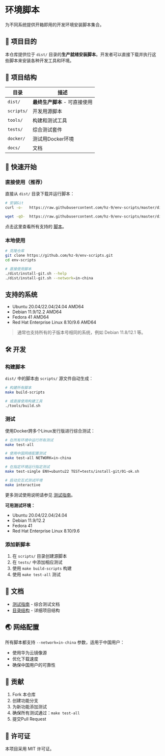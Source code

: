 # 环境脚本

为不同系统提供开箱即用的开发环境安装脚本集合。

## 🎯 项目目的

本仓库提供位于 `dist/` 目录的**生产就绪安装脚本**。开发者可以直接下载并执行这些脚本来安装各种开发工具和环境。

## 📁 项目结构

| 目录        | 描述                                     |
| ----------- | ---------------------------------------- |
| `dist/`     | **最终生产脚本** - 可直接使用            |
| `scripts/`  | 开发用源脚本                            |
| `tools/`    | 构建和测试工具                          |
| `tests/`    | 综合测试套件                            |
| `docker/`   | 测试用Docker环境                        |
| `docs/`     | 文档                                    |

## 🚀 快速开始

### 直接使用（推荐）

直接从 `dist/` 目录下载并运行脚本：

```bash
# 安装Git
curl -o-   https://raw.githubusercontent.com/hz-9/env-scripts/master/dist/install-git.sh | bash

wget -qO-  https://raw.githubusercontent.com/hz-9/env-scripts/master/dist/install-git.sh | bash
```

点击这里查看所有支持的 [脚本](./overview/scripts.md)。

### 本地使用

```bash
# 克隆仓库
git clone https://github.com/hz-9/env-scripts.git
cd env-scripts

# 直接使用脚本
./dist/install-git.sh --help
./dist/install-git.sh --network=in-china
```

## 支持的系统

- Ubuntu 20.04/22.04/24.04 AMD64
- Debian 11.9/12.2 AMD64
- Fedora 41 AMD64
- Red Hat Enterprise Linux 8.10/9.6 AMD64

> 通常也支持所有的子版本号相同的系统，例如 Debian 11.8/12.1 等。

## 🛠️ 开发

### 构建脚本

`dist/` 中的脚本由 `scripts/` 源文件自动生成：

```bash
# 构建所有脚本
make build-scripts

# 或直接使用构建工具
./tools/build.sh
```

### 测试

使用Docker跨多个Linux发行版进行综合测试：

```bash
# 在所有环境中运行所有测试
make test-all

# 使用中国网络配置测试
make test-all NETWORK=in-china

# 在指定环境运行指定测试
make test-single ENV=ubuntu22 TEST=tests/install-git/01-ok.sh

# 启动交互式测试环境
make interactive
```

更多测试使用说明请参见 [测试指南](./overview/testing.md)。

**可用测试环境：**

- Ubuntu 20.04/22.04/24.04
- Debian 11.9/12.2
- Fedora 41
- Red Hat Enterprise Linux 8.10/9.6

### 添加新脚本

1. 在 `scripts/` 目录创建源脚本
2. 在 `tests/` 中添加相应测试
3. 使用 `make build-scripts` 构建
4. 使用 `make test-all` 测试

## 📖 文档

- [测试指南](overview/testing.md) - 综合测试文档
- [目录结构](overview/directory-structure.md) - 详细项目结构

## 🌏 网络配置

所有脚本都支持 `--network=in-china` 参数，适用于中国用户：

- 使用华为云镜像源
- 优化下载速度
- 确保中国用户的可靠性

## 🤝 贡献

1. Fork 本仓库
2. 创建功能分支
3. 为新功能添加测试
4. 确保所有测试通过：`make test-all`
5. 提交Pull Request

## 📄 许可证

本项目采用 MIT 许可证。
